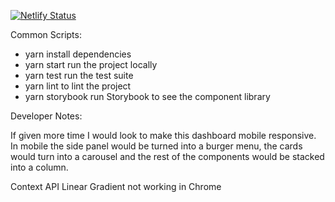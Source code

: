 [![Netlify Status](https://api.netlify.com/api/v1/badges/abf89fd7-9877-412e-a660-e198df28e051/deploy-status)](https://app.netlify.com/sites/seldon/deploys)

Common Scripts:

- yarn install dependencies
- yarn start run the project locally
- yarn test run the test suite
- yarn lint to lint the project
- yarn storybook run Storybook to see the component library

Developer Notes:

If given more time I would look to make this dashboard mobile responsive. In mobile the side panel would be turned into a burger menu, the cards would turn into a carousel and the rest of the components would be stacked into a column.

Context API
Linear Gradient not working in Chrome
